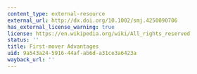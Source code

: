 ```yaml
---
content_type: external-resource
external_url: http://dx.doi.org/10.1002/smj.4250090706
has_external_license_warning: true
license: https://en.wikipedia.org/wiki/All_rights_reserved
status: ''
title: First-mover Advantages
uid: 9a543a24-5916-44af-ab6d-a31ce3a6423a
wayback_url: ''
---
```

